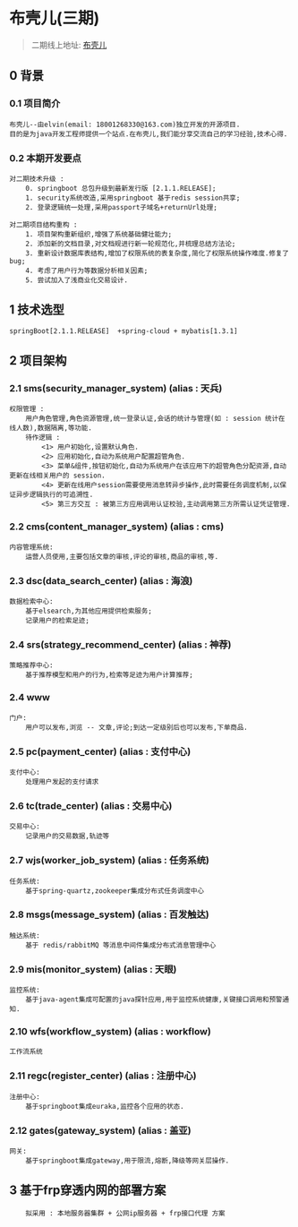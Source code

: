 # 布壳儿(三期)
>二期线上地址: [布壳儿](http://www.buukle.top/)
## 0 背景
### 0.1 项目简介
````
布壳儿--由elvin(email: 18001268330@163.com)独立开发的开源项目.
目的是为java开发工程师提供一个站点.在布壳儿,我们能分享交流自己的学习经验,技术心得.

````
### 0.2 本期开发要点
````
对二期技术升级 :
    0. springboot 总包升级到最新发行版 [2.1.1.RELEASE];
    1. security系统改造,采用springboot 基于redis session共享;
    2. 登录逻辑统一处理,采用passport子域名+returnUrl处理;
    
对二期项目结构重构 : 
    1. 项目架构重新组织,增强了系统基础健壮能力;
    2. 添加新的文档目录,对文档规进行新一轮规范化,并梳理总结方法论;
    3. 重新设计数据库表结构,增加了权限系统的表复杂度,简化了权限系统操作难度.修复了bug;
    4. 考虑了用户行为等数据分析相关因素;
    5. 尝试加入了浅商业化交易设计.
````

## 1 技术选型
````
springBoot[2.1.1.RELEASE]  +spring-cloud + mybatis[1.3.1] 

````
## 2 项目架构

### 2.1 sms(security_manager_system) (alias : 天兵)
````
权限管理 : 
    用户角色管理,角色资源管理,统一登录认证,会话的统计与管理(如 : session 统计在线人数),数据隔离,等功能.
    待作逻辑 : 
        <1> 用户初始化,设置默认角色.
        <2> 应用初始化,自动为系统用户配置超管角色.
        <3> 菜单&组件,按钮初始化,自动为系统用户在该应用下的超管角色分配资源,自动更新在线相关用户的 session.
        <4> 更新在线用户session需要使用消息转异步操作,此时需要任务调度机制,以保证异步逻辑执行的可追溯性.
        <5> 第三方交互 : 被第三方应用调用认证校验,主动调用第三方所需认证凭证管理.
````
### 2.2 cms(content_manager_system) (alias : cms)
````
内容管理系统:
    运营人员使用,主要包括文章的审核,评论的审核,商品的审核,等.
````
### 2.3 dsc(data_search_center) (alias : 海浪)
````
数据检索中心:
    基于elsearch,为其他应用提供检索服务;
    记录用户的检索足迹;
````
### 2.4 srs(strategy_recommend_center) (alias : 神荐)
````
策略推荐中心:
    基于推荐模型和用户的行为,检索等足迹为用户计算推荐;
````
### 2.4 www 
````
门户:
    用户可以发布,浏览 -- 文章,评论;到达一定级别后也可以发布,下单商品.
````
### 2.5 pc(payment_center) (alias : 支付中心)
````
支付中心:
    处理用户发起的支付请求
````
### 2.6 tc(trade_center) (alias : 交易中心)
````
交易中心:
    记录用户的交易数据,轨迹等
````
### 2.7 wjs(worker_job_system) (alias : 任务系统)
````
任务系统:
    基于spring-quartz,zookeeper集成分布式任务调度中心
````
### 2.8 msgs(message_system) (alias : 百发触达)
````
触达系统:
    基于 redis/rabbitMQ 等消息中间件集成分布式消息管理中心
````
### 2.9 mis(monitor_system) (alias : 天眼)
````
监控系统:
    基于java-agent集成可配置的java探针应用,用于监控系统健康,关键接口调用和预警通知.
````
### 2.10 wfs(workflow_system) (alias : workflow)
````
工作流系统
````
### 2.11 regc(register_center) (alias : 注册中心)
````
注册中心:
    基于springboot集成euraka,监控各个应用的状态.
````
### 2.12 gates(gateway_system) (alias : 盖亚)
````
网关:
    基于springboot集成gateway,用于限流,熔断,降级等网关层操作.
````
## 3 基于frp穿透内网的部署方案

````
    拟采用 : 本地服务器集群 + 公网ip服务器 + frp接口代理 方案
````


